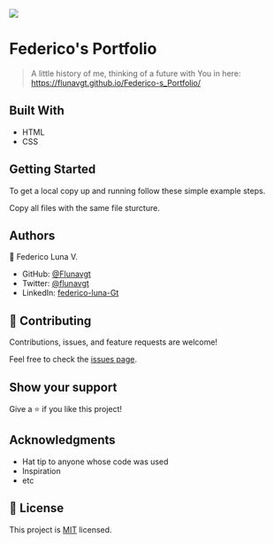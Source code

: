 ![](https://img.shields.io/badge/Microverse-blueviolet)

# Federico's Portfolio

> A little history of me, thinking of a future with You in here: https://flunavgt.github.io/Federico-s_Portfolio/


## Built With

- HTML
- CSS

## Getting Started

To get a local copy up and running follow these simple example steps.

Copy all files with the same file sturcture.



## Authors

👤 Federico Luna V.

- GitHub: [@Flunavgt](https://github.com/Flunavgt)
- Twitter: [@flunavgt](https://twitter.com/flunavgt)
- LinkedIn: [federico-luna-Gt](https://linkedin.com/in/federico-luna-Gt)

## 🤝 Contributing

Contributions, issues, and feature requests are welcome!

Feel free to check the [issues page](../../issues/).

## Show your support

Give a ⭐️ if you like this project!

## Acknowledgments

- Hat tip to anyone whose code was used
- Inspiration
- etc

## 📝 License

This project is [MIT](./MIT.md) licensed.
